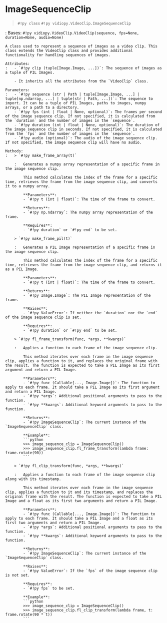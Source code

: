# ImageSequenceClip

> `#!py class` `#!py vidiopy.VideoClip.ImageSequenceClip`

:   Bases: `#!py vidiopy.VideoClip.VideoClip(sequence, fps=None, duration=None, audio=None)`
    
    A class used to represent a sequence of images as a video clip. This class extends the VideoClip class and provides additional functionality for handling sequences of images.

    Attributes:
    :   - `#!py clip (tuple[Image.Image, ...])`: The sequence of images as a tuple of PIL Images.

        - It inherits all the attributes from the `VideoClip` class.

    Parameters:
    :   - `#!py sequence (str | Path | tuple[Image.Image, ...] | tuple[np.ndarray, ...] | tuple[str | Path, ...])`: The sequence to import. It can be a tuple of PIL Images, paths to images, numpy arrays, or a path to a directory.
        - `#!py fps (int | float | None, optional)`: The frames per second of the image sequence clip. If not specified, it is calculated from the `duration` and the number of images in the `sequence`.
        - `#!py duration (int | float | None, optional)`: The duration of the image sequence clip in seconds. If not specified, it is calculated from the `fps` and the number of images in the `sequence`.
        - `#!py audio (optional)`: The audio of the image sequence clip. If not specified, the image sequence clip will have no audio.

    Methods:
    :   > `#!py make_frame_array(t)`

        :   Generates a numpy array representation of a specific frame in the image sequence clip.

            This method calculates the index of the frame for a specific time, retrieves the frame from the image sequence clip, and converts it to a numpy array.

            **Parameters**:
            - `#!py t (int | float)`: The time of the frame to convert.

            **Returns**:
            - `#!py np.ndarray`: The numpy array representation of the frame.

            **Requires**:
            - `#!py duration` or `#!py end` to be set.

        > `#!py make_frame_pil(t)`

        :   Generates a PIL Image representation of a specific frame in the image sequence clip.

            This method calculates the index of the frame for a specific time, retrieves the frame from the image sequence clip, and returns it as a PIL Image.

            **Parameters**:
            - `#!py t (int | float)`: The time of the frame to convert.

            **Returns**:
            - `#!py Image.Image`: The PIL Image representation of the frame.

            **Raises**:
            - `#!py ValueError`: If neither the `duration` nor the `end` of the image sequence clip is set.

            **Requires**:
            - `#!py duration` or `#!py end` to be set.

        > `#!py fl_frame_transform(func, *args, **kwargs)`

        :   Applies a function to each frame of the image sequence clip.

            This method iterates over each frame in the image sequence clip, applies a function to it, and replaces the original frame with the result. The function is expected to take a PIL Image as its first argument and return a PIL Image.

            **Parameters**:
            - `#!py func (Callable[..., Image.Image])`: The function to apply to each frame. It should take a PIL Image as its first argument and return a PIL Image.
            - `#!py *args`: Additional positional arguments to pass to the function.
            - `#!py **kwargs`: Additional keyword arguments to pass to the function.

            **Returns**:
            - `#!py ImageSequenceClip`: The current instance of the `ImageSequenceClip` class.

            **Example**:
            ```python
            >>> image_sequence_clip = ImageSequenceClip()
            >>> image_sequence_clip.fl_frame_transform(lambda frame: frame.rotate(90))
            ```

        > `#!py fl_clip_transform(func, *args, **kwargs)`

        :   Applies a function to each frame of the image sequence clip along with its timestamp.

            This method iterates over each frame in the image sequence clip, applies a function to it and its timestamp, and replaces the original frame with the result. The function is expected to take a PIL Image and a float as its first two arguments and return a PIL Image.

            **Parameters**:
            - `#!py func (Callable[..., Image.Image])`: The function to apply to each frame. It should take a PIL Image and a float as its first two arguments and return a PIL Image.
            - `#!py *args`: Additional positional arguments to pass to the function.
            - `#!py **kwargs`: Additional keyword arguments to pass to the function.

            **Returns**:
            - `#!py ImageSequenceClip`: The current instance of the `ImageSequenceClip` class.

            **Raises**:
            - `#!py ValueError`: If the `fps` of the image sequence clip is not set.

            **Requires**:
            - `#!py fps` to be set.

            **Example**:
            ```python
            >>> image_sequence_clip = ImageSequenceClip()
            >>> image_sequence_clip.fl_clip_transform(lambda frame, t: frame.rotate(90 * t))
            ```